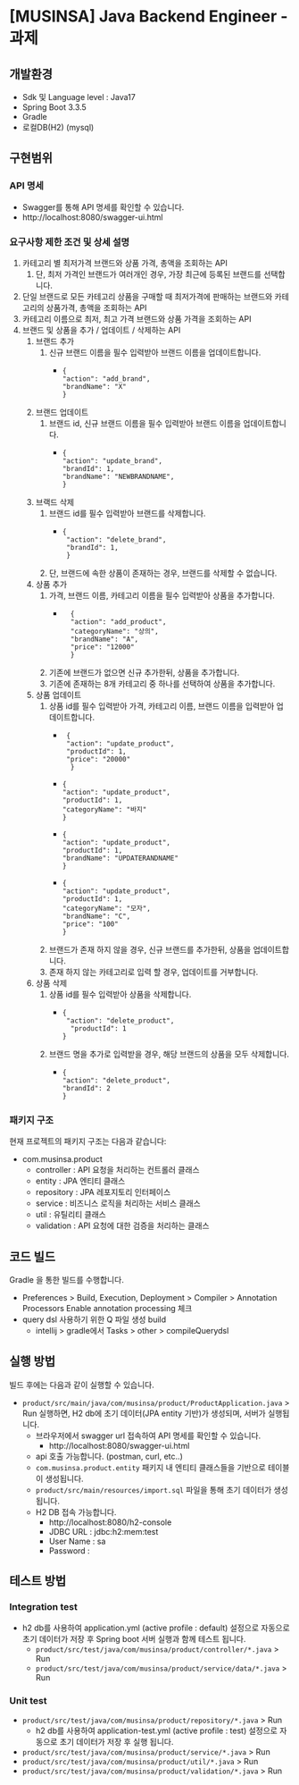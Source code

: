 # [MUSINSA] Java Backend Engineer - 과제

 
## 개발환경
- Sdk 및 Language level : Java17
- Spring Boot 3.3.5
- Gradle
- 로컬DB(H2) (mysql)
  
## 구현범위

### API 명세
- Swagger를 통해 API 명세를 확인할 수 있습니다.
- http://localhost:8080/swagger-ui.html

### 요구사항 제한 조건 및 상세 설명
  1. 카테고리 별 최저가격 브랜드와 상품 가격, 총액을 조회하는 API 
     1. 단, 최저 가격인 브랜드가 여러개인 경우, 가장 최근에 등록된 브랜드를 선택합니다.
  2. 단일 브랜드로 모든 카테고리 상품을 구매할 때 최저가격에 판매하는 브랜드와 카테고리의 상품가격, 총액을 조회하는 API 
  3. 카테고리 이름으로 최저, 최고 가격 브랜드와 상품 가격을 조회하는 API 
  4. 브랜드 및 상품을 추가 / 업데이트 / 삭제하는 API
     1. 브랜드 추가
        1. 신규 브랜드 이름을 필수 입력받아 브랜드 이름을 업데이트합니다.
           - ```
             {
             "action": "add_brand",
             "brandName": "X"
             }
             ```
     3. 브랜드 업데이트
        1. 브랜드 id, 신규 브랜드 이름을 필수 입력받아 브랜드 이름을 업데이트합니다.
           - ```
             {
             "action": "update_brand",
             "brandId": 1,
             "brandName": "NEWBRANDNAME",
             }
             ```
     4. 브랙드 삭제
        1. 브랜드 id를 필수 입력받아 브랜드를 삭제합니다.
           -  ```
              {
               "action": "delete_brand",
               "brandId": 1,
               }
              ```
        2. 단, 브랜드에 속한 상품이 존재하는 경우, 브랜드를 삭제할 수 없습니다.
     5. 상품 추가
        1. 가격, 브랜드 이름, 카테고리 이름을 필수 입력받아 상품을 추가합니다.
            - ```
                {
                "action": "add_product",
                "categoryName": "상의",
                "brandName": "A",
                "price": "12000"
                }
              ```
        2. 기존에 브랜드가 없으면 신규 추가한뒤, 상품을 추가합니다.
        3. 기존에 존재하는 8개 카테고리 중 하나를 선택하여 상품을 추가합니다.
     6. 상품 업데이트
        1. 상품 id를 필수 입력받아 가격, 카테고리 이름, 브랜드 이름을 입력받아 업데이트합니다.
           - ```
              {
              "action": "update_product",
              "productId": 1,
              "price": "20000"
               }
             ```
           - ```
             {
             "action": "update_product",
             "productId": 1,
             "categoryName": "바지"
             }
             ```
           - ```
             {
             "action": "update_product",
             "productId": 1,
             "brandName": "UPDATERANDNAME"
             }
             ```
           - ```
             {
             "action": "update_product",
             "productId": 1,
             "categoryName": "모자",
             "brandName": "C",
             "price": "100"
             }
             ```
        2. 브랜드가 존재 하지 않을 경우, 신규 브랜드를 추가한뒤, 상품을 업데이트합니다.
        3. 존재 하지 않는 카테고리로 입력 할 경우, 업데이트를 거부합니다.
     7. 상품 삭제
        1. 상품 id를 필수 입력받아 상품을 삭제합니다.
           - ```
             {
              "action": "delete_product",
               "productId": 1
             }
             ```
        2. 브랜드 명을 추가로 입력받을 경우, 해당 브랜드의 상품을 모두 삭제합니다.
           - ```
             {
             "action": "delete_product",
             "brandId": 2
             }
              ```        
### 패키지 구조
현재 프로젝트의 패키지 구조는 다음과 같습니다:
- com.musinsa.product
  - controller : API 요청을 처리하는 컨트롤러 클래스
  - entity : JPA 엔티티 클래스
  - repository : JPA 레포지토리 인터페이스
  - service : 비즈니스 로직을 처리하는 서비스 클래스
  - util : 유틸리티 클래스
  - validation : API 요청에 대한 검증을 처리하는 클래스 

## 코드 빌드
Gradle 을 통한 빌드를 수행합니다.
- Preferences > Build, Execution, Deployment > Compiler > Annotation Processors Enable annotation processing 체크
- query dsl 사용하기 위한 Q 파일 생성 build
  - intellij > gradle에서 Tasks > other > compileQuerydsl

## 실행 방법
빌드 후에는 다음과 같이 실행할 수 있습니다.
- `product/src/main/java/com/musinsa/product/ProductApplication.java` > Run 실행하면, H2 db에 초기 데이터(JPA entity 기반)가 생성되며, 서버가 실행됩니다.
  - 브라우저에서 swagger url 접속하여 API 명세를 확인할 수 있습니다.
    - http://localhost:8080/swagger-ui.html
  - api 호출 가능합니다. (postman, curl, etc..)
  - `com.musinsa.product.entity` 패키지 내 엔티티 클래스들을 기반으로 테이블이 생성됩니다.
  - `product/src/main/resources/import.sql` 파일을 통해 초기 데이터가 생성됩니다.
  - H2 DB 접속 가능합니다.
      - http://localhost:8080/h2-console
      - JDBC URL : jdbc:h2:mem:test
      - User Name : sa
      - Password :

## 테스트 방법
### Integration test 
  - h2 db를 사용하여 application.yml (active profile : default) 설정으로 자동으로 초기 데이터가 저장 후 Spring boot 서버 실행과 함께 테스트 됩니다.
    - `product/src/test/java/com/musinsa/product/controller/*.java` > Run
    - `product/src/test/java/com/musinsa/product/service/data/*.java` > Run

### Unit test
  - `product/src/test/java/com/musinsa/product/repository/*.java` > Run
    - h2 db를 사용하여 application-test.yml (active profile : test) 설정으로 자동으로 초기 데이터가 저장 후 실행 됩니다.
  - `product/src/test/java/com/musinsa/product/service/*.java` > Run
  - `product/src/test/java/com/musinsa/product/util/*.java` > Run
  - `product/src/test/java/com/musinsa/product/validation/*.java` > Run

